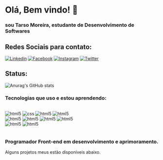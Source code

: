 # Olá, Bem vindo! 👋

### sou Tarso Moreira, estudante de Desenvolvimento de Softwares

## Redes Sociais para contato:

[![Linkedin](https://img.shields.io/badge/LinkedIn-0077B5?style=for-the-badge&logo=linkedin&logoColor=white)](www.linkedin.com/in/tarso-moreira-5a651b219)
[![Facebook](https://img.shields.io/badge/Facebook-1877F2?style=for-the-badge&logo=facebook&logoColor=white)](https://www.facebook.com/tarso.moreira.940?mibextid=ZbWKwL)
[![Instagram](https://img.shields.io/badge/Instagram-E4405F?style=for-the-badge&logo=instagram&logoColor=white)](https://www.instagram.com/bioxcis_dono?igsh=MWYwc2JmYWVmMHJlOQ==)
[![Twitter](https://img.shields.io/badge/Twitter-1DA1F2?style=for-the-badge&logo=twitter&logoColor=white)](https://twitter.com/Bioxcis_dono)

## Status:

![Anurag's GitHub stats](https://github-readme-stats.vercel.app/api?username=Bioxcis&show_icons=true&theme=synthwave)

### Tecnologias que uso e estou aprendendo:

<div style="display: inline_block"><br/>
    <img alt="html5" src="https://img.shields.io/badge/HTML5-E34F00?style=for-the-badge&logo=html5&logoColor=white">
    <img alt="css" src="https://img.shields.io/badge/CSS3-1572B6?style=for-the-badge&logo=css3&logoColor=white" />
    <img alt="html5" src="https://img.shields.io/badge/Bootstrap-8833AA?style=for-the-badge&logo=bootstrap&logoColor=white"></img>
    <img alt="html5" src="https://img.shields.io/badge/JavaScript-323330?style=for-the-badge&logo=javascript&logoColor=F7DF1E"></img>
</div>
<div style="display: inline_block">
    <img alt="html5" src="https://img.shields.io/badge/Python-14354C?style=for-the-badge&logo=python&logoColor=white"></img>
    <img alt="html5" src="https://img.shields.io/badge/Java-EE0000?style=for-the-badge&logo=openjdk&logoColor=white"></img>
    <img alt="html5" src="https://img.shields.io/badge/Haxe-FFAA00?style=for-the-badge&logo=haxe&logoColor=white"></img>
    <img alt="html5" src="https://img.shields.io/badge/Lua-224499?style=for-the-badge&logo=lua&logoColor=white"></img>
</div>
<div style="display: inline_block">
    <img alt="html5" src="https://img.shields.io/badge/MongoDB-22AA44?style=for-the-badge&logo=mongodb&logoColor=white"></img>
    <img alt="html5" src="https://img.shields.io/badge/MySQL-777777?style=for-the-badge&logo=mysql&logoColor=white"></img>
</div><br/>

### Programador Front-end em desenvolvimento e aprimoramento.

Alguns projetos meus estão disponíveis abaixo.
